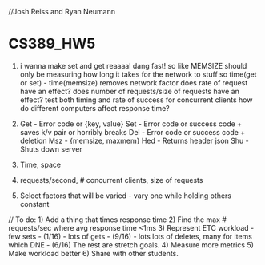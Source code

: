 //Josh Reiss and Ryan Neumann
# CS389_HW5

1) i wanna make set and get reaaaal dang fast!
so like
MEMSIZE should only be measuring how long it takes for the network to stuff
so time(get or set) - time(memsize) removes network factor
does rate of request have an effect?
does number of requests/size of requests have an effect?
	test both timing and rate of success for concurrent clients
how do different computers affect response time?

2) 	Get - Error code or {key, value}
	Set - Error code or success code + saves k/v pair or horribly breaks
	Del - Error code or success code + deletion
	Msz - {memsize, maxmem}
	Hed - Returns header json
	Shu - Shuts down server

3) Time, space

4) requests/second, # concurrent clients, size of requests

5) Select factors that will be varied -
	vary one while holding others constant

//
To do:
	1) Add a thing that times response time
	2) Find the max # requests/sec where avg response time <1ms
	3) Represent ETC workload
		- few sets - (1/16)
		- lots of gets - (9/16)
		- lots lots of deletes, many for items which DNE - (6/16)
	The rest are stretch goals.
	4) Measure more metrics
	5) Make workload better
	6) Share with other students.